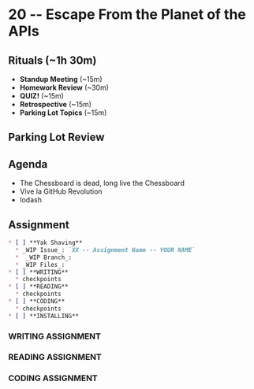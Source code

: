 # 20 -- Escape From the Planet of the APIs

## Rituals (~1h 30m)

* **Standup Meeting** (~15m)
* **Homework Review** (~30m)
* **QUIZ!** (~15m)
* **Retrospective** (~15m)
* **Parking Lot Topics** (~15m)

## Parking Lot Review

## Agenda

* The Chessboard is dead, long live the Chessboard
* Vive la GitHub Revolution
* lodash

## Assignment

```markdown
* [ ] **Yak Shaving**
  * _WIP Issue_: `XX -- Assignment Name -- YOUR NAME`
  *  _WIP Branch_:
  * _WIP Files_:
* [ ] **WRITING**
  * checkpoints
* [ ] **READING**
  * checkpoints
* [ ] **CODING**
  * checkpoints
* [ ] **INSTALLING**
```

### WRITING ASSIGNMENT

### READING ASSIGNMENT

### CODING ASSIGNMENT
